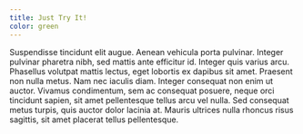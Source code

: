 ```yaml
---
title: Just Try It!
color: green
---
```


Suspendisse tincidunt elit augue. Aenean vehicula porta pulvinar. Integer pulvinar pharetra nibh, sed mattis ante efficitur id. Integer quis varius arcu. Phasellus volutpat mattis lectus, eget lobortis ex dapibus sit amet. Praesent non nulla metus. Nam nec iaculis diam. Integer consequat non enim ut auctor. Vivamus condimentum, sem ac consequat posuere, neque orci tincidunt sapien, sit amet pellentesque tellus arcu vel nulla. Sed consequat metus turpis, quis auctor dolor lacinia at. Mauris ultrices nulla rhoncus risus sagittis, sit amet placerat tellus pellentesque.